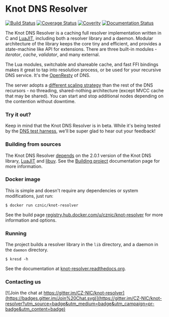 # Knot DNS Resolver

[![Build Status](https://img.shields.io/travis/CZ-NIC/knot-resolver/master.svg)](https://travis-ci.org/CZ-NIC/knot-resolver)
[![Coverage Status](https://img.shields.io/coveralls/CZ-NIC/knot-resolver.svg)](https://coveralls.io/r/CZ-NIC/knot-resolver)
[![Coverity](https://img.shields.io/coverity/scan/3912.svg)](https://scan.coverity.com/projects/3912)
[![Documentation Status](https://readthedocs.org/projects/knot-resolver/badge/?version=latest)](https://readthedocs.org/projects/knot-resolver/?badge=latest)


The Knot DNS Resolver is a caching full resolver implementation written in C and [LuaJIT][luajit], including both a resolver
library and a daemon. Modular architecture of the library keeps the core tiny and efficient, and provides
a state-machine like API for extensions. There are three built-in modules - *iterator*, *cache*, *validator*, and many external.

The Lua modules, switchable and shareable cache, and fast FFI bindings makes it great to tap into resolution process, or be used for your recursive DNS service. It's the [OpenResty][openresty] of DNS.

The server adopts a [different scaling strategy][scaling] than the rest of the DNS recursors - no threading, shared-nothing architecture (except MVCC cache that may be shared). You can start and stop additional nodes depending on the contention without downtime.

### Try it out?

Keep in mind that the Knot DNS Resolver is in beta. While it's being tested by the [DNS test harness][deckard], we'll be super glad to hear out your feedback!

### Building from sources

The Knot DNS Resolver [depends][depends] on the 2.0.1 version of the Knot DNS library, [LuaJIT][luajit] and [libuv][libuv].
See the [Building project][depends] documentation page for more information.

### Docker image

This is simple and doesn't require any dependencies or system modifications, just run:

```
$ docker run cznic/knot-resolver
```

See the build page [registry.hub.docker.com/u/cznic/knot-resolver](https://registry.hub.docker.com/u/cznic/knot-resolver) for more information and options.

### Running

The project builds a resolver library in the `lib` directory, and a daemon in the `daemon` directory.

```
$ kresd -h
```

See the documentation at [knot-resolver.readthedocs.org][doc].

[depends]: http://knot-resolver.readthedocs.org/en/latest/build.html
[doc]: http://knot-resolver.readthedocs.org/en/latest/index.html
[scaling]: http://knot-resolver.readthedocs.org/en/latest/daemon.html#scaling-out
[deckard]: https://gitlab.labs.nic.cz/knot/deckard
[luajit]: http://luajit.org/
[libuv]: https://github.com/libuv/libuv
[openresty]: https://openresty.org/

### Contacting us

[![Join the chat at https://gitter.im/CZ-NIC/knot-resolver](https://badges.gitter.im/Join%20Chat.svg)](https://gitter.im/CZ-NIC/knot-resolver?utm_source=badge&utm_medium=badge&utm_campaign=pr-badge&utm_content=badge)
